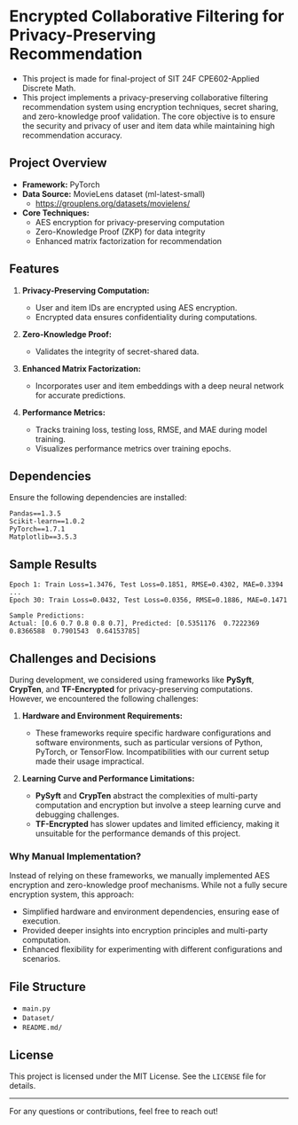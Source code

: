
# Encrypted Collaborative Filtering for Privacy-Preserving Recommendation 

- This project is made for final-project of SIT 24F CPE602-Applied Discrete Math.
- This project implements a privacy-preserving collaborative filtering recommendation system using encryption techniques, secret sharing, and zero-knowledge proof validation. The core objective is to ensure the security and privacy of user and item data while maintaining high recommendation accuracy.

## Project Overview
- **Framework:** PyTorch
- **Data Source:** MovieLens dataset (ml-latest-small)  
  - https://grouplens.org/datasets/movielens/
- **Core Techniques:**
  - AES encryption for privacy-preserving computation
  - Zero-Knowledge Proof (ZKP) for data integrity
  - Enhanced matrix factorization for recommendation

## Features
1. **Privacy-Preserving Computation:**
   - User and item IDs are encrypted using AES encryption.
   - Encrypted data ensures confidentiality during computations.

2. **Zero-Knowledge Proof:**
   - Validates the integrity of secret-shared data.

3. **Enhanced Matrix Factorization:**
   - Incorporates user and item embeddings with a deep neural network for accurate predictions.

4. **Performance Metrics:**
   - Tracks training loss, testing loss, RMSE, and MAE during model training.
   - Visualizes performance metrics over training epochs.

## Dependencies
Ensure the following dependencies are installed:
```plaintext
Pandas==1.3.5
Scikit-learn==1.0.2
PyTorch==1.7.1
Matplotlib==3.5.3
```

## Sample Results
```plaintext
Epoch 1: Train Loss=1.3476, Test Loss=0.1851, RMSE=0.4302, MAE=0.3394
...
Epoch 30: Train Loss=0.0432, Test Loss=0.0356, RMSE=0.1886, MAE=0.1471

Sample Predictions:
Actual: [0.6 0.7 0.8 0.8 0.7], Predicted: [0.5351176  0.7222369  0.8366588  0.7901543  0.64153785]
```

## Challenges and Decisions
During development, we considered using frameworks like **PySyft**, **CrypTen**, and **TF-Encrypted** for privacy-preserving computations. However, we encountered the following challenges:

1. **Hardware and Environment Requirements:**
   - These frameworks require specific hardware configurations and software environments, such as particular versions of Python, PyTorch, or TensorFlow. Incompatibilities with our current setup made their usage impractical.

2. **Learning Curve and Performance Limitations:**
   - **PySyft** and **CrypTen** abstract the complexities of multi-party computation and encryption but involve a steep learning curve and debugging challenges.
   - **TF-Encrypted** has slower updates and limited efficiency, making it unsuitable for the performance demands of this project.

### Why Manual Implementation?
Instead of relying on these frameworks, we manually implemented AES encryption and zero-knowledge proof mechanisms. While not a fully secure encryption system, this approach:
- Simplified hardware and environment dependencies, ensuring ease of execution.
- Provided deeper insights into encryption principles and multi-party computation.
- Enhanced flexibility for experimenting with different configurations and scenarios.

## File Structure
- `main.py`
- `Dataset/`
- `README.md/`

## License
This project is licensed under the MIT License. See the `LICENSE` file for details.

---

For any questions or contributions, feel free to reach out!

